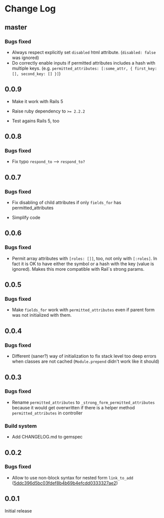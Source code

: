 # Change Log

## master

### Bugs fixed

* Always respect explicitly set `disabled` html attribute. (`disabled: false` was ignored)
* Do correctly enable inputs if permitted attributes includes a hash with multiple keys. (e.g. `permitted_attributes: [:some_attr, { first_key: [], second_key: [] }]`)

## 0.0.9

* Make it work with Rails 5

* Raise ruby dependency to `>= 2.2.2`

* Test agains Rails 5, too

## 0.0.8

### Bugs fixed

* Fix typo `respond_to` --> `respond_to?`

## 0.0.7

### Bugs fixed

* Fix disabling of child attributes if only `fields_for` has permitted_attributes

* Simplify code

## 0.0.6

### Bugs fixed

* Permit array attributes with `[roles: []]`, too, not only with `[:roles]`.
  In fact it is OK to have either the symbol or a hash with the key (value is
  ignored). Makes this more compatible with Rail`s strong params.

## 0.0.5

### Bugs fixed

* Make `fields_for` work with `permitted_attributes` even if parent form was not
  initialized with them.

## 0.0.4

### Bugs fixed

* Different (saner?) way of initialization to fix stack level too deep errors
  when classes are not cached (`Module.prepend` didn't work like it should)

## 0.0.3

### Bugs fixed

* Rename `permitted_attributes` to  `_strong_form_permitted_attributes` because
  it would get overwritten if there is a helper method `permitted_attributes` in
  controller

### Build system

* Add CHANGELOG.md to gemspec

## 0.0.2

### Bugs fixed

* Allow to use non-block syntax for nested form `link_to_add`
  ([5ddc396d5bc03fdef8b4b69b4efcdd0333327ae2](https://github.com/Stellenticket/strong_form/commit/5ddc396d5bc03fdef8b4b69b4efcdd0333327ae2))

## 0.0.1

Initial release
